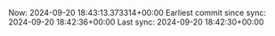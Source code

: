 Now: 2024-09-20 18:43:13.373314+00:00 Earliest commit since sync: 2024-09-20 18:42:36+00:00 Last sync: 2024-09-20 18:42:30+00:00
